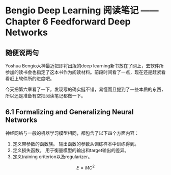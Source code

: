 # Bengio Deep Learning 阅读笔记 —— Chapter 6 Feedforward Deep Networks
## 随便说两句
Yoshua Bengio大神最近把即将出版的deep learning新书放在了网上，去软件所参加的读书会也指定了这本书作为阅读材料。前段时间看了一点，现在还是赶紧看看赶上软件所的进度吧。

今天把第六章看了一下，发现写的确实挺不错，易懂而且提到了一些本质的东西，所以还是准备有空把阅读笔记都做一下。

## 6.1 Formalizing and Generalizing Neural Networks
神经网络与一般的机器学习模型相同，都包含了以下四个方面内容：

1. 定义带参数的函数族。 输出函数的参数从训练样本中训练得到。
2. 定义损失函数。 用于衡量模型的输出和target输出的差异。
3. 定义training criterion以及regularizer。 

$$E=MC^2$$